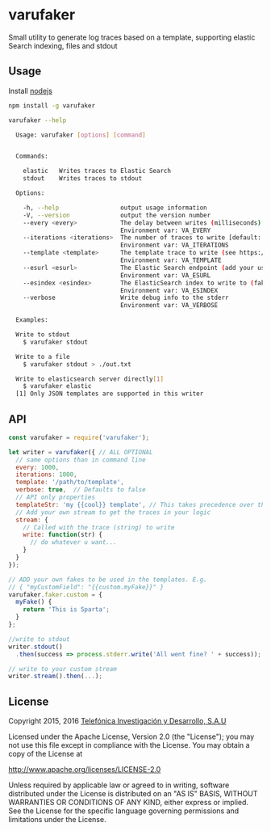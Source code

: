 # varufaker
Small utility to generate log traces based on a template, supporting elastic Search indexing, files and stdout

## Usage
Install [nodejs](https://nodejs.org) 

```sh
npm install -g varufaker
```

```sh
varufaker --help

  Usage: varufaker [options] [command]


  Commands:

    elastic   Writes traces to Elastic Search
    stdout    Writes traces to stdout

  Options:

    -h, --help                 output usage information
    -V, --version              output the version number
    --every <every>            The delay between writes (milliseconds) [default: 1000]
                               Environment var: VA_EVERY
    --iterations <iterations>  The number of traces to write [default: 100]
                               Environment var: VA_ITERATIONS
    --template <template>      The template trace to write (see https://github.com/marak/Faker.js/) [default: ./lib/templates/tid.tpl]
                               Environment var: VA_TEMPLATE
    --esurl <esurl>            The Elastic Search endpoint (add your user pass if Shield is enabled) [default: http://localhost:9200]
                               Environment var: VA_ESURL
    --esindex <esindex>        The ElasticSearch index to write to (faker format supported) [default: varufaker-{{tid.yyyymmdd}}]
                               Environment var: VA_ESINDEX
    --verbose                  Write debug info to the stderr
                               Environment var: VA_VERBOSE

  Examples:

  Write to stdout
    $ varufaker stdout

  Write to a file
    $ varufaker stdout > ./out.txt

  Write to elasticsearch server directly[1]
    $ varufaker elastic
  [1] Only JSON templates are supported in this writer
```

## API 

```js
const varufaker = require('varufaker');

let writer = varufaker({ // ALL OPTIONAL 
  // same options than in command line
  every: 1000,
  iterations: 1000,
  template: '/path/to/template',
  verbose: true,  // Defaults to false
  // API only properties
  templateStr: 'my {{cool}} template', // This takes precedence over the template property above
  // Add your own stream to get the traces in your logic
  stream: {
    // Called with the trace (string) to write 
    write: function(str) { 
      // do whatever u want...
    }
  }
});

// ADD your own fakes to be used in the templates. E.g.
// { "myCustomField": "{{custom.myFake}}" }
varufaker.faker.custom = {
  myFake() {
    return 'This is Sparta';
  }
};

//write to stdout
writer.stdout()
  .then(success => process.stderr.write('All went fine? ' + success)); // dont write to stdout spurious traces ;)

// write to your custom stream
writer.stream().then(...);

```

## License

Copyright 2015, 2016 [Telefónica Investigación y Desarrollo, S.A.U](http://www.tid.es)

Licensed under the Apache License, Version 2.0 (the "License"); you may not use this file except in compliance with the License. You may obtain a copy of the License at

http://www.apache.org/licenses/LICENSE-2.0

Unless required by applicable law or agreed to in writing, software distributed under the License is distributed on an "AS IS" BASIS, WITHOUT WARRANTIES OR CONDITIONS OF ANY KIND, either express or implied. See the License for the specific language governing permissions and limitations under the License.
